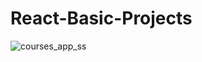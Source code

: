 # React-Basic-Projects

![courses_app_ss](https://github.com/user-attachments/assets/60e7d3d8-6446-4477-81e2-09dee5eaf856)
